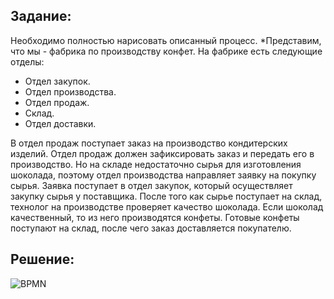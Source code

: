 ## Задание:

Необходимо полностью нарисовать описанный процесс.
*Представим, что мы - фабрика по производству конфет.
На фабрике есть следующие отделы:

* Отдел закупок.
* Отдел производства.
* Отдел продаж.
* Склад.
* Отдел доставки.

В отдел продаж поступает заказ на производство кондитерских изделий.
Отдел продаж должен зафиксировать заказ и передать его в производство.
Но на складе недостаточно сырья для изготовления шоколада, поэтому отдел производства направляет заявку на покупку сырья.
Заявка поступает в отдел закупок, который осуществляет закупку сырья у поставщика.
После того как сырье поступает на склад, технолог на производстве проверяет качество шоколада.
Если шоколад качественный, то из него производятся конфеты.
Готовые конфеты поступают на склад, после чего заказ доставляется покупателю.

## Решение: 

![BPMN]()